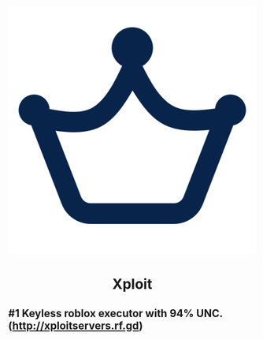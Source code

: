 <div align="center">
  <img src="XploitLogo.png" />
  <h1>Xploit</h1>
</div>

## #1 Keyless roblox executor with 94% UNC. (http://xploitservers.rf.gd)
